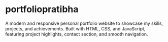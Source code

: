 # portfoliopratibha
A modern and responsive personal portfolio website to showcase my skills, projects, and achievements. Built with HTML, CSS, and JavaScript, featuring project highlights, contact section, and smooth navigation.
